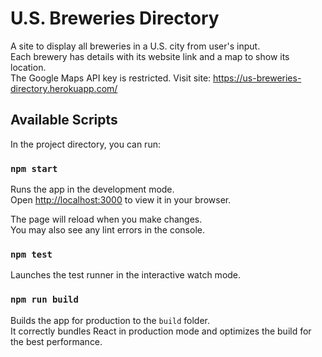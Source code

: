 # U.S. Breweries Directory
A site to display all breweries in a U.S. city from user's input.\
Each brewery has details with its website link and a map to show its location.\
The Google Maps API key is restricted. Visit site: https://us-breweries-directory.herokuapp.com/

## Available Scripts

In the project directory, you can run:

### `npm start`

Runs the app in the development mode.\
Open [http://localhost:3000](http://localhost:3000) to view it in your browser.

The page will reload when you make changes.\
You may also see any lint errors in the console.

### `npm test`

Launches the test runner in the interactive watch mode.

### `npm run build`

Builds the app for production to the `build` folder.\
It correctly bundles React in production mode and optimizes the build for the best performance.
